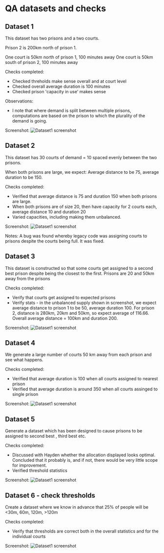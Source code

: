 # QA datasets and checks

## Dataset 1

This dataset has two prisons and a two courts.

Prison 2 is 200km north of prison 1.

One court is 50km north of prison 1, 100 minutes away
One court is 50km south of prison 2, 100 minutes away

Checks completed:

* Checked threholds make sense overall and at court level
* Checked overall average duration is 100 minutes
* Checked prison 'capacity in use' makes sense

Observations:
* I note that where demand is split between multiple prisons, computations are based on the prison to which the plurality of the demand is going.

Screenshot:
![Dataset1 screenshot](qa_screenshots/dataset1.png)

## Dataset 2

This dataset has 30 courts of demand = 10 spaced evenly between the two prisons.

When both prisons are large, we expect:
Average distance to be 75, average duration to be 150.

Checks completed:
* Verified that average distance is 75 and duration 150 when both prisons are large.
* When both prisons are of size 20, then have capacity for 2 courts each, average distance 10 and duration 20
* Varied capacities, including making them unbalanced.

Screenshot:
![Dataset1 screenshot](qa_screenshots/dataset2.png)

Notes:
A bug was found whereby legacy code was assigning courts to prisons despite the courts being full.  It was fixed.


## Dataset 3
This dataset is constructed so that some courts get assigned to a second best prison despite being the closest to the first.  Prisons are 20 and 50km away from the prisons

Checks completed:

* Verify that courts get assigned to expected prisons
* Verify stats - in the unbalanced supply shown in screenshot, we expect average distance to prison 1 to be 50, average duration 100.  For prison 2, distance is 280km, 20km and 50km, so expect average of 116.66.  Overall average distance = 100km and duration 200.

Screenshot:
![Dataset1 screenshot](qa_screenshots/dataset3.png)

## Dataset 4

We generate a large number of courts 50 km away from each prison and see what happens.

Checks completed:

* Verified that average duration is 100 when all courts assigned to nearest prison
* Verified that average duration is around 350 when all courts assinged to single prison


Screenshot:
![Dataset1 screenshot](qa_screenshots/dataset4.png)

## Dataset 5

Generate a dataset which has been designed to cause prisons to be assigned to second best , third best etc.

Checks completed:

* Discussed with Hayden whether the allocation displayed looks optimal.  Concluded that it probably is, and if not, there would be very little scope for improvement.
*  Verified threshold statistics


Screenshot:
![Dataset1 screenshot](qa_screenshots/dataset5.png)

## Dataset 6 - check thresholds
Create a dataset where we know in advance that 25% of people will be <30m, 60m, 120m, >120m


Checks completed:

* Verify that thresholds are correct both in the overall statistics and for the individual courts

Screenshot:
![Dataset1 screenshot](qa_screenshots/dataset6.png)
